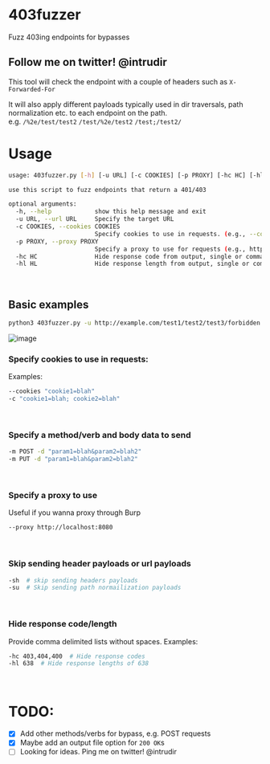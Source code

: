 # 403fuzzer
Fuzz 403ing endpoints for bypasses

## Follow me on twitter! @intrudir

This tool will check the endpoint with a couple of headers such as `X-Forwarded-For`

It will also apply different payloads typically used in dir traversals, path normalization etc. to each endpoint on the path.
<br> e.g. `/%2e/test/test2` `/test/%2e/test2` `/test;/test2/`

# Usage
```bash
usage: 403fuzzer.py [-h] [-u URL] [-c COOKIES] [-p PROXY] [-hc HC] [-hl HL]

use this script to fuzz endpoints that return a 401/403

optional arguments:
  -h, --help            show this help message and exit
  -u URL, --url URL     Specify the target URL
  -c COOKIES, --cookies COOKIES
                        Specify cookies to use in requests. (e.g., --cookies "cookie1=blah; cookie2=blah")
  -p PROXY, --proxy PROXY
                        Specify a proxy to use for requests (e.g., http://localhost:8080)
  -hc HC                Hide response code from output, single or comma separated
  -hl HL                Hide response length from output, single or comma separated
```
<br>

## Basic examples
```bash
python3 403fuzzer.py -u http://example.com/test1/test2/test3/forbidden.html
```
![image](https://user-images.githubusercontent.com/24526564/90268769-7ec1ae80-de25-11ea-859f-6d49593a0608.png)
<br>

### Specify cookies to use in requests:
Examples:
```bash
--cookies "cookie1=blah"
-c "cookie1=blah; cookie2=blah"
```
<br>

### Specify a method/verb and body data to send
```bash
-m POST -d "param1=blah&param2=blah2"
-m PUT -d "param1=blah&param2=blah2"
```
<br>

### Specify a proxy to use
Useful if you wanna proxy through Burp
```bash
--proxy http://localhost:8080
```
<br>

### Skip sending header payloads or url payloads
```bash
-sh  # skip sending headers payloads
-su  # Skip sending path normailization payloads
```
<br>

### Hide response code/length
Provide comma delimited lists without spaces.
Examples:
```bash
-hc 403,404,400  # Hide response codes
-hl 638  # Hide response lengths of 638
```
<br>

# TODO:
- [x] Add other methods/verbs for bypass, e.g. POST requests
- [x] Maybe add an output file option for `200 OK`s
- [ ] Looking for ideas. Ping me on twitter! @intrudir
